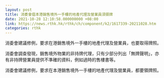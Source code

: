 ```yaml
---
layout: post
title: 消委會倡本港銷售境外一手樓的地產代理及營業員須領牌
date: 2021-10-28 12:10:58.000000000 +08:00
link: https://news.rthk.hk/rthk/ch/component/k2/1617339-20211028.htm
categories: rthk
---
```


消委會建議修例，要求在港銷售境外一手樓的地產代理及營業員，也要取得牌照。

消委會調查發現，銷售境外物業的非持牌代理，只有少部分列出「無牌聲明」，亦有非持牌營業員提供不準確的資料，例如過時的售樓書等。

消委會建議修例，要求在本港銷售境外一手樓的地產代理及營業員，都要領牌照。
